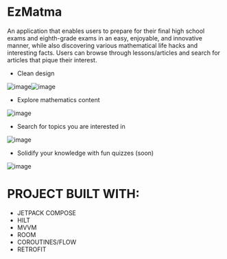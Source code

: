 # EzMatma

An application that enables users to prepare for their final high school exams and
eighth-grade exams in an easy, enjoyable, and innovative manner, while also
discovering various mathematical life hacks and interesting facts. Users can browse
through lessons/articles and search for articles that pique their interest.

  - Clean design

![image](https://github.com/DEJA-1/EzMatma-showcase/assets/83213476/a8d8f5bd-b666-465f-94da-904d3f43cf67)![image](https://github.com/DEJA-1/EzMatma-showcase/assets/83213476/1cb821cb-0658-455f-9c2d-2e26f33580d2)

  - Explore mathematics content

  ![image](https://github.com/DEJA-1/EzMatma-showcase/assets/83213476/840ef880-349b-430a-b266-be48628790d7)

 - Search for topics you are interested in

![image](https://github.com/DEJA-1/EzMatma-showcase/assets/83213476/6674470b-92e9-4686-8155-ddf28f3aaf11)

  - Solidify your knowledge with fun quizzes (soon)

![image](https://github.com/DEJA-1/EzMatma-showcase/assets/83213476/c08570e0-96c9-40ff-880b-ae59ef716cc9)
 
# PROJECT BUILT WITH:
  - JETPACK COMPOSE
  - HILT
  - MVVM
  - ROOM
  - COROUTINES/FLOW
  - RETROFIT
